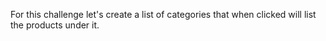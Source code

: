 For this challenge let's create a list of categories that when clicked will list the products under it.

